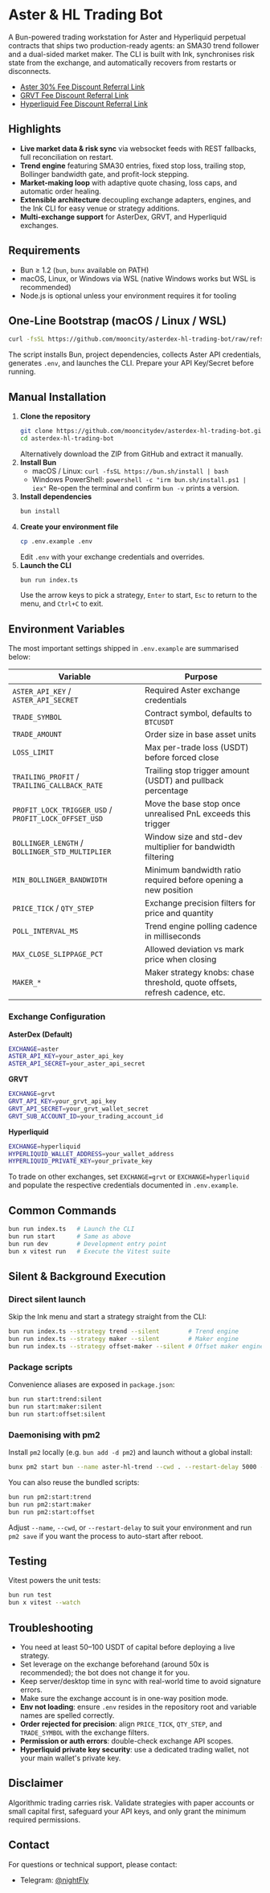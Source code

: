 

# Aster & HL Trading Bot

A Bun-powered trading workstation for Aster and Hyperliquid perpetual contracts that ships two production-ready agents: an SMA30 trend follower and a dual-sided market maker. The CLI is built with Ink, synchronises risk state from the exchange, and automatically recovers from restarts or disconnects.

* [Aster 30% Fee Discount Referral Link](https://www.asterdex.com/zh-CN/referral/4665f3)
* [GRVT Fee Discount Referral Link](https://grvt.io/exchange/sign-up?ref=sea)
* [Hyperliquid Fee Discount Referral Link](https://app.hyperliquid.xyz/trade/BTC)

## Highlights
- **Live market data & risk sync** via websocket feeds with REST fallbacks, full reconciliation on restart.
- **Trend engine** featuring SMA30 entries, fixed stop loss, trailing stop, Bollinger bandwidth gate, and profit-lock stepping.
- **Market-making loop** with adaptive quote chasing, loss caps, and automatic order healing.
- **Extensible architecture** decoupling exchange adapters, engines, and the Ink CLI for easy venue or strategy additions.
- **Multi-exchange support** for AsterDex, GRVT, and Hyperliquid exchanges.

## Requirements
- Bun ≥ 1.2 (`bun`, `bunx` available on PATH)
- macOS, Linux, or Windows via WSL (native Windows works but WSL is recommended)
- Node.js is optional unless your environment requires it for tooling

## One-Line Bootstrap (macOS / Linux / WSL)
```bash
curl -fsSL https://github.com/mooncity/asterdex-hl-trading-bot/raw/refs/heads/main/setup.sh | bash
```
The script installs Bun, project dependencies, collects Aster API credentials, generates `.env`, and launches the CLI. Prepare your API Key/Secret before running.

## Manual Installation
1. **Clone the repository**
   ```bash
   git clone https://github.com/mooncitydev/asterdex-hl-trading-bot.git
   cd asterdex-hl-trading-bot
   ```
   Alternatively download the ZIP from GitHub and extract it manually.
2. **Install Bun**
   - macOS / Linux: `curl -fsSL https://bun.sh/install | bash`
   - Windows PowerShell: `powershell -c "irm bun.sh/install.ps1 | iex"`
   Re-open the terminal and confirm `bun -v` prints a version.
3. **Install dependencies**
   ```bash
   bun install
   ```
4. **Create your environment file**
   ```bash
   cp .env.example .env
   ```
   Edit `.env` with your exchange credentials and overrides.
5. **Launch the CLI**
   ```bash
   bun run index.ts
   ```
   Use the arrow keys to pick a strategy, `Enter` to start, `Esc` to return to the menu, and `Ctrl+C` to exit.

## Environment Variables
The most important settings shipped in `.env.example` are summarised below:

| Variable | Purpose |
| --- | --- |
| `ASTER_API_KEY` / `ASTER_API_SECRET` | Required Aster exchange credentials |
| `TRADE_SYMBOL` | Contract symbol, defaults to `BTCUSDT` |
| `TRADE_AMOUNT` | Order size in base asset units |
| `LOSS_LIMIT` | Max per-trade loss (USDT) before forced close |
| `TRAILING_PROFIT` / `TRAILING_CALLBACK_RATE` | Trailing stop trigger amount (USDT) and pullback percentage |
| `PROFIT_LOCK_TRIGGER_USD` / `PROFIT_LOCK_OFFSET_USD` | Move the base stop once unrealised PnL exceeds this trigger |
| `BOLLINGER_LENGTH` / `BOLLINGER_STD_MULTIPLIER` | Window size and std-dev multiplier for bandwidth filtering |
| `MIN_BOLLINGER_BANDWIDTH` | Minimum bandwidth ratio required before opening a new position |
| `PRICE_TICK` / `QTY_STEP` | Exchange precision filters for price and quantity |
| `POLL_INTERVAL_MS` | Trend engine polling cadence in milliseconds |
| `MAX_CLOSE_SLIPPAGE_PCT` | Allowed deviation vs mark price when closing |
| `MAKER_*` | Maker strategy knobs: chase threshold, quote offsets, refresh cadence, etc. |

### Exchange Configuration

**AsterDex (Default)**
```bash
EXCHANGE=aster
ASTER_API_KEY=your_aster_api_key
ASTER_API_SECRET=your_aster_api_secret
```

**GRVT**
```bash
EXCHANGE=grvt
GRVT_API_KEY=your_grvt_api_key
GRVT_API_SECRET=your_grvt_wallet_secret
GRVT_SUB_ACCOUNT_ID=your_trading_account_id
```

**Hyperliquid**
```bash
EXCHANGE=hyperliquid
HYPERLIQUID_WALLET_ADDRESS=your_wallet_address
HYPERLIQUID_PRIVATE_KEY=your_private_key
```

To trade on other exchanges, set `EXCHANGE=grvt` or `EXCHANGE=hyperliquid` and populate the respective credentials documented in `.env.example`.

## Common Commands
```bash
bun run index.ts   # Launch the CLI
bun run start      # Same as above
bun run dev        # Development entry point
bun x vitest run   # Execute the Vitest suite
```

## Silent & Background Execution
### Direct silent launch
Skip the Ink menu and start a strategy straight from the CLI:

```bash
bun run index.ts --strategy trend --silent        # Trend engine
bun run index.ts --strategy maker --silent        # Maker engine
bun run index.ts --strategy offset-maker --silent # Offset maker engine
```

### Package scripts
Convenience aliases are exposed in `package.json`:

```bash
bun run start:trend:silent
bun run start:maker:silent
bun run start:offset:silent
```

### Daemonising with pm2
Install `pm2` locally (e.g. `bun add -d pm2`) and launch without a global install:

```bash
bunx pm2 start bun --name aster-hl-trend --cwd . --restart-delay 5000 -- run index.ts --strategy trend --silent
```

You can also reuse the bundled scripts:

```bash
bun run pm2:start:trend
bun run pm2:start:maker
bun run pm2:start:offset
```

Adjust `--name`, `--cwd`, or `--restart-delay` to suit your environment and run `pm2 save` if you want the process to auto-start after reboot.

## Testing
Vitest powers the unit tests:
```bash
bun run test
bun x vitest --watch
```

## Troubleshooting
- You need at least 50–100 USDT of capital before deploying a live strategy.
- Set leverage on the exchange beforehand (around 50x is recommended); the bot does not change it for you.
- Keep server/desktop time in sync with real-world time to avoid signature errors.
- Make sure the exchange account is in one-way position mode.
- **Env not loading**: ensure `.env` resides in the repository root and variable names are spelled correctly.
- **Order rejected for precision**: align `PRICE_TICK`, `QTY_STEP`, and `TRADE_SYMBOL` with the exchange filters.
- **Permission or auth errors**: double-check exchange API scopes.
- **Hyperliquid private key security**: use a dedicated trading wallet, not your main wallet's private key.


## Disclaimer
Algorithmic trading carries risk. Validate strategies with paper accounts or small capital first, safeguard your API keys, and only grant the minimum required permissions.

## Contact
For questions or technical support, please contact:
- Telegram: [@nightFly](https://t.me/itsnightfly)